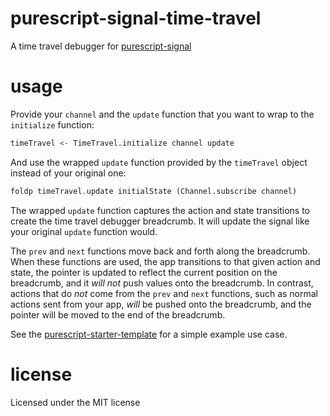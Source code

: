 # purescript-signal-time-travel

A time travel debugger for [purescript-signal](https://github.com/bodil/purescript-signal)


# usage

Provide your `channel` and the `update` function that you want to wrap to the `initialize` function:

```purescript
timeTravel <- TimeTravel.initialize channel update
```

And use the wrapped `update` function provided by the `timeTravel` object instead of your original one:

```purescript
foldp timeTravel.update initialState (Channel.subscribe channel)
```

The wrapped `update` function captures the action and state transitions to create the time travel debugger 
breadcrumb. It will update the signal like your original `update` function would.

The `prev` and `next` functions move back and forth along the breadcrumb. When these functions are used, the 
app transitions to that given action and state, the pointer is updated to reflect the current position on the 
breadcrumb, and it _will not_ push values onto the breadcrumb. In contrast, actions that do _not_ come from the 
`prev` and `next` functions, such as normal actions sent from your app, _will_ be pushed onto the breadcrumb, and the 
pointer will be moved to the end of the breadcrumb.

See the [purescript-starter-template](https://github.com/Risto-Stevcev/purescript-starter-template) for a simple 
example use case.


# license

Licensed under the MIT license
